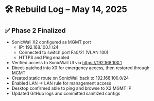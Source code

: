 # 🛠️ Rebuild Log – May 14, 2025

## ✅ Phase 2 Finalized
- SonicWall X2 configured as MGMT port
  - IP: 192.168.100.1 /24
  - Connected to switch port Fa0/21 (VLAN 100)
  - HTTPS and Ping enabled
- Verified access to SonicWall UI via https://192.168.100.1
- Direct-patched into X0 for emergency access, then restored through MGMT
- Created static route on SonicWall back to 192.168.100.0/24
- Enabled LAN → LAN rule for management access
- Desktop confirmed able to ping and browse to X2 MGMT IP
- Updated GitHub logs and committed sanitized configs
